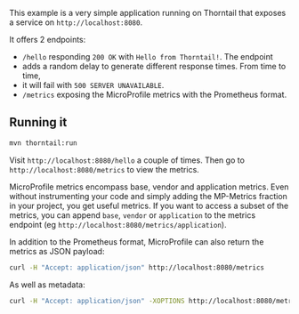 This example is a very simple application running on Thorntail that exposes a service on `http://localhost:8080`.

It offers 2 endpoints:

* `/hello` responding `200 OK` with `Hello from Thorntail!`. The endpoint
* adds a random delay to generate different response times. From time to time,
* it will fail with `500 SERVER UNAVAILABLE`.
* `/metrics` exposing the MicroProfile metrics with the Prometheus format.

## Running it

```bash
mvn thorntail:run
```

Visit `http://localhost:8080/hello` a couple of times. Then go to `http://localhost:8080/metrics` to view the metrics.

MicroProfile metrics encompass base, vendor and application metrics. Even
without instrumenting your code and simply adding the MP-Metrics fraction in
your project, you get useful metrics. If you want to access a subset of the
metrics, you can append `base`, `vendor` or `application` to the metrics
endpoint (eg `http://localhost:8080/metrics/application`).

In addition to the Prometheus format, MicroProfile can also return the metrics as JSON payload:

```bash
curl -H "Accept: application/json" http://localhost:8080/metrics
```

As well as metadata:

```bash
curl -H "Accept: application/json" -XOPTIONS http://localhost:8080/metrics
```
